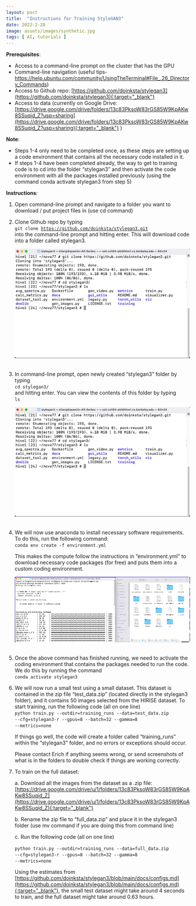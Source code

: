 ```yaml
---
layout: post
title:  "Instructions for Training StyleGAN3"
date: 2022-2-28
image: assets/images/synthetic.jpg
tags: [ AI, tutorials ]
---
```


**Prerequisites**:
- Access to a command-line prompt on the cluster that has the GPU
- Command-line navigation (useful tips- <a href="https://help.ubuntu.com/community/UsingTheTerminal#File_.26_Directory_Commands" target="_blank">https://help.ubuntu.com/community/UsingTheTerminal#File_.26_Directory_Commands</a>)  
- Access to Github repo: [https://github.com/doinksta/stylegan3](https://github.com/doinksta/stylegan3){:target="_blank"}
- Access to data (currently on Google Drive: [https://drive.google.com/drive/folders/13c83PksoW83rGS85W9KpAKw8SSuqid_Z?usp=sharing](https://drive.google.com/drive/folders/13c83PksoW83rGS85W9KpAKw8SSuqid_Z?usp=sharing){:target="_blank"} )


**Note**:
- Steps 1-4 only need to be completed once, as these steps are setting up a code environment that contains all the necessary code installed in it.
- If steps 1-4 have been completed already, the way to get to training code is to cd into the folder “stylegan3” and then activate the code environment with all the packages installed previously (using the command conda activate stylegan3 from step 5)

**Instructions**:
1. Open command-line prompt and navigate to a folder you want to download / put project files in (use cd command)  

2. Clone Github repo by typing  
   <code>git clone https://github.com/doinksta/stylegan3.git</code>  
   into the command-line prompt and hitting enter. This will download code into a folder called stylegan3.<br>  

   <div><img src="/assets/images/Picture1.png" class="img-fluid" alt="Picture1" /></div><br>

3. In command-line prompt, open newly created “stylegan3” folder by typing  
   <code>cd stylegan3/</code>  
   and hitting enter. You can view the contents of this folder by typing  
   <code>ls</code>  

   <div><img src="/assets/images/Picture2.png" class="img-fluid" alt="Picture2" /></div><br>

4. We will now use anaconda to install necessary software requirements. To do this, run the following command:  
   <code>conda env create -f environment.yml</code>  

   This makes the compute follow the instructions in “environment.yml” to download necessary code packages (for free) and puts them into a custom coding environment.

    <div><img src="/assets/images/Picture3.png" class="img-fluid" alt="Picture3" /></div><br>

5. Once the above command has finished running, we need to activate the coding environment that contains the packages needed to run the code. We do this by running the command  
   <code>conda activate stylegan3</code>

6.	We will now run a small test using a small dataset. This dataset is contained in the zip file “test_data.zip” (located directly in the stylegan3 folder), and it contains 50 images selected from the HIRISE dataset. To start training, run the following code (all on one line)  
   <code>python train.py --outdir=training_runs --data=test_data.zip --cfg=stylegan3-r --gpus=8 --batch=32 --gamma=8 --metrics=none</code>  

    If things go well, the code will create a folder called “training_runs” within the “stylegan3” folder, and no errors or exceptions should occur.  
    
    Please contact Erich if anything seems wrong, or send screenshots of what is in the folders to double check if things are working correctly.

7.	To train on the full dataset:  

    a. Download all the images from the dataset as a .zip file: [https://drive.google.com/drive/u/1/folders/13c83PksoW83rGS85W9KpAKw8SSuqid_Z](https://drive.google.com/drive/u/1/folders/13c83PksoW83rGS85W9KpAKw8SSuqid_Z){:target="_blank"}  

    b. Rename the zip file to “full_data.zip” and place it in the stylegan3 folder (use mv command if you are doing this from command line)  

    c. Run the following code (all on one line)

    <code>python train.py --outdir=training_runs --data=full_data.zip --cfg=stylegan3-r --gpus=8 --batch=32 --gamma=8 --metrics=none</code>  

    Using the estimates from [https://github.com/doinksta/stylegan3/blob/main/docs/configs.md](https://github.com/doinksta/stylegan3/blob/main/docs/configs.md){:target="_blank"}, the small test dataset might take around 4 seconds to train, and the full dataset might take around 0.63 hours.




